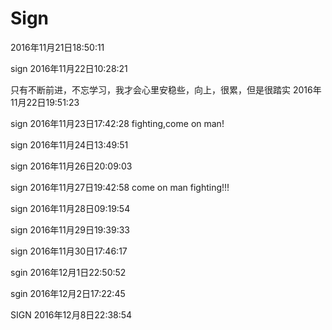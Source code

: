 # Sign
2016年11月21日18:50:11

sign
2016年11月22日10:28:21

只有不断前进，不忘学习，我才会心里安稳些，向上，很累，但是很踏实  2016年11月22日19:51:23


sign 
2016年11月23日17:42:28 fighting,come on man!

sign
2016年11月24日13:49:51

sign
2016年11月26日20:09:03

sign
2016年11月27日19:42:58 come on man fighting!!!

sign 
2016年11月28日09:19:54

sign 
2016年11月29日19:39:33

sign 
2016年11月30日17:46:17

sgin
 2016年12月1日22:50:52
 
 sgin
 2016年12月2日17:22:45

 SIGN
 2016年12月8日22:38:54
